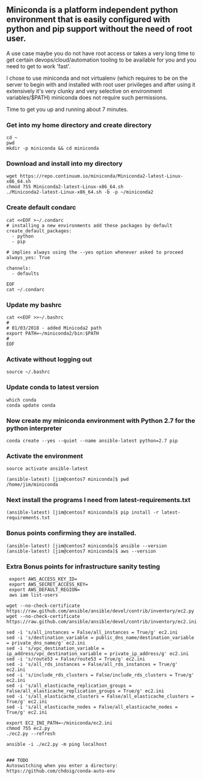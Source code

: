 ## Miniconda is a platform independent python environment that is easily configured with python and pip support without the need of root user.

A use case maybe you do not have root access or takes a very long time to get certain devops/cloud/automation tooling to be available for you and you need to get to work 'fast'.

I chose to use miniconda and not virtualenv (which requires to be on the server to begin with and installed with root user privileges and after using it extensively it's very clunky and very selective on environment variables/$PATH) miniconda does not require such permissions.

Time to get you up and running about 7 minutes.


### Get into my home directory and create directory
```
cd ~
pwd
mkdir -p miniconda && cd miniconda
```


### Download and install into my directory
```
wget https://repo.continuum.io/miniconda/Miniconda2-latest-Linux-x86_64.sh
chmod 755 Miniconda2-latest-Linux-x86_64.sh
./Miniconda2-latest-Linux-x86_64.sh -b -p ~/miniconda2
```


### Create default condarc
```
cat <<EOF >~/.condarc
# installing a new environments add these packages by default
create_default_packages:
  - python
  - pip

# implies always using the --yes option whenever asked to proceed
always_yes: True

channels:
  - defaults

EOF
cat ~/.condarc
```

### Update my bashrc
```
cat <<EOF >>~/.bashrc
#
# 01/03/2018 - added Minicoda2 path
export PATH=~/miniconda2/bin:$PATH
#
EOF
```

### Activate without logging out
```
source ~/.bashrc
```

### Update conda to latest version
```
which conda
conda update conda
```


### Now create my miniconda environment with Python 2.7 for the python interpreter
```
conda create --yes --quiet --name ansible-latest python=2.7 pip
```

### Activate the environment
```
source activate ansible-latest

(ansible-latest) [jim@centos7 miniconda]$ pwd
/home/jim/miniconda
```

### Next install the programs I need from latest-requirements.txt
```
(ansible-latest) [jim@centos7 miniconda]$ pip install -r latest-requirements.txt
```

### Bonus points confirming they are installed.
```
(ansible-latest) [jim@centos7 miniconda]$ ansible --version
(ansible-latest) [jim@centos7 miniconda]$ aws --version
```

### Extra Bonus points for infrastructure sanity testing
```
 export AWS_ACCESS_KEY_ID=
 export AWS_SECRET_ACCESS_KEY=
 export AWS_DEFAULT_REGION=
 aws iam list-users
 
wget --no-check-certificate https://raw.github.com/ansible/ansible/devel/contrib/inventory/ec2.py
wget --no-check-certificate https://raw.github.com/ansible/ansible/devel/contrib/inventory/ec2.ini

sed -i 's/all_instances = False/all_instances = True/g' ec2.ini
sed -i 's/destination_variable = public_dns_name/destination_variable = private_dns_name/g' ec2.ini
sed -i 's/vpc_destination_variable = ip_address/vpc_destination_variable = private_ip_address/g' ec2.ini
sed -i 's/route53 = False/route53 = True/g' ec2.ini
sed -i 's/all_rds_instances = False/all_rds_instances = True/g' ec2.ini
sed -i 's/include_rds_clusters = False/include_rds_clusters = True/g' ec2.ini
sed -i 's/all_elasticache_replication_groups = False/all_elasticache_replication_groups = True/g' ec2.ini
sed -i 's/all_elasticache_clusters = False/all_elasticache_clusters = True/g' ec2.ini
sed -i 's/all_elasticache_nodes = False/all_elasticache_nodes = True/g' ec2.ini

export EC2_INI_PATH=~/miniconda/ec2.ini
chmod 755 ec2.py
./ec2.py --refresh

ansible -i ./ec2.py -m ping localhost


### TODO
Autoswitching when you enter a directory:
https://github.com/chdoig/conda-auto-env
 ```
